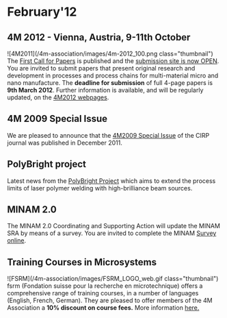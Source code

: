 # February'12

<!--break-->
## 4M 2012 - Vienna, Austria, 9-11th October


![4M2011](/4m-association/images/4m-2012_100.png class="thumbnail")
The [First Call for Papers](/conference/2012/Call-Papers-4M2012) is published and the [submission site is now OPEN](/content/Submission-Guidelines). You are invited to submit papers that present original research and development in processes and process chains for multi-material micro and nano manufacture.  The **deadline for submission** of full 4-page papers is **9th March 2012**. Further information is available, and will be regularly updated, on the [4M2012 webpages](/conference/2012). 
  
## 4M 2009 Special Issue

We are pleased to announce that the [4M2009 Special Issue](/content/Special-Issue-4M2009) of the CIRP journal was published in December 2011.   
 
## PolyBright project

Latest news from the [PolyBright Project](/4m-association/content/PolyBright-update) which aims to extend the process limits of laser polymer welding with high-brilliance beam sources.  

## MINAM 2.0

The MINAM 2.0 Coordinating and Supporting Action will update the MINAM SRA by means of a survey. You are invited to complete the MINAM [Survey online](/content/MINAM-Survey).   

## Training Courses in Microsystems

![FSRM](/4m-association/images/FSRM_LOGO_web.gif class="thumbnail")
fsrm (Fondation suisse pour la recherche en microtechnique) offers a comprehensive range of training courses, in a number of languages (English, French, German). They are pleased to offer members of the 4M Association a <b>10% discount on course fees.</b> More information [here.](/content/fsrm-training-courses)